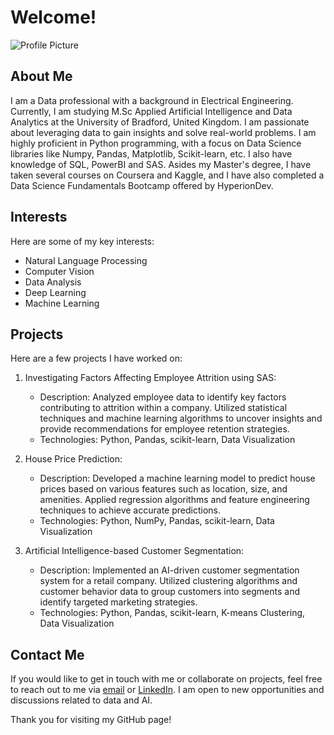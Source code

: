 # Welcome!

<picture>
 <source media="(prefers-color-scheme: dark)" srcset="https://imgur.com/a/Lp1bJvW">
 <source media="(prefers-color-scheme: light)" srcset="https://imgur.com/a/Lp1bJvW">
</picture>

![Profile Picture](https://imgur.com/a/Lp1bJvW)

## About Me

I am a Data professional with a background in Electrical Engineering. Currently, I am studying M.Sc Applied Artificial Intelligence and Data Analytics at the University of Bradford, United Kingdom. I am passionate about leveraging data to gain insights and solve real-world problems. I am highly proficient in Python programming, with a focus on Data Science libraries like Numpy, Pandas, Matplotlib, Scikit-learn, etc. I also have knowledge of SQL, PowerBI and SAS. Asides my Master's degree, I have taken several courses on Coursera and Kaggle, and I have also completed a Data Science Fundamentals Bootcamp offered by HyperionDev.

## Interests

Here are some of my key interests:

- Natural Language Processing
- Computer Vision
- Data Analysis
- Deep Learning
- Machine Learning

## Projects

Here are a few projects I have worked on:

1. Investigating Factors Affecting Employee Attrition using SAS:
   - Description: Analyzed employee data to identify key factors contributing to attrition within a company. Utilized statistical techniques and machine learning algorithms to uncover insights and provide recommendations for employee retention strategies.
   - Technologies: Python, Pandas, scikit-learn, Data Visualization

2. House Price Prediction:
   - Description: Developed a machine learning model to predict house prices based on various features such as location, size, and amenities. Applied regression algorithms and feature engineering techniques to achieve accurate predictions.
   - Technologies: Python, NumPy, Pandas, scikit-learn, Data Visualization

3. Artificial Intelligence-based Customer Segmentation:
   - Description: Implemented an AI-driven customer segmentation system for a retail company. Utilized clustering algorithms and customer behavior data to group customers into segments and identify targeted marketing strategies.
   - Technologies: Python, Pandas, scikit-learn, K-means Clustering, Data Visualization

## Contact Me

If you would like to get in touch with me or collaborate on projects, feel free to reach out to me via [email](mailto:adenaikeolusegun@yahoo.com) or [LinkedIn](https://www.linkedin.com/in/olusegun-adenaike/). I am open to new opportunities and discussions related to data and AI.

Thank you for visiting my GitHub page!

